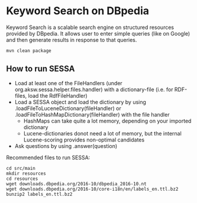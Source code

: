 # Keyword Search on DBpedia

Keyword Search is a scalable search engine on structured resources provided by DBpedia. It allows user to enter simple queries (like on Google) and then generate results in response to that queries.

```
mvn clean package 
```
## How to run SESSA
* Load at least one of the FileHandlers (under org.aksw.sessa.helper.files.handler) with a dictionary-file (i.e. for RDF-files, load the RdfFileHandler)
* Load a SESSA object and load the dictionary by using .loadFileToLuceneDictionary(fileHandler) or .loadFileToHashMapDictionary(fileHandler) with the file handler
  * HashMaps can take quite a lot memory, depending on your imported dictionary
  * Lucene-dictionaries donot need a lot of memory, but the internal Lucene-scoring provides non-optimal candidates
* Ask questions by using .answer(question)



Recommended files to run SESSA:
```
cd src/main
mkdir resources
cd resources
wget downloads.dbpedia.org/2016-10/dbpedia_2016-10.nt
wget downloads.dbpedia.org/2016-10/core-i18n/en/labels_en.ttl.bz2
bunzip2 labels_en.ttl.bz2
```

